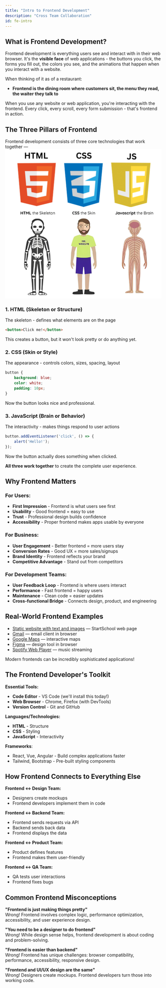 ```yaml
---
title: "Intro to Frontend Development"
description: "Cross Team Collaboration"
id: fe-intro
---
```


## What is Frontend Development?

Frontend development is everything users see and interact with in their web browser. It's the **visible face** of web applications - the buttons you click, the forms you fill out, the colors you see, and the animations that happen when you interact with a website.

When thinking of it as of a restaurant:
- **Frontend is the dining room where customers sit, the menu they read, the waiter they talk to**
<!-- - **Backend** = The kitchen where food is prepared, hidden from customers -->

When you use any website or web application, you're interacting with the frontend. Every click, every scroll, every form submission - that's frontend in action.

## The Three Pillars of Frontend

Frontend development consists of three core technologies that work together —
![FE Development](../../static/img/fe-development.jpg)


### 1. HTML (Skeleton or Structure)
The skeleton - defines what elements are on the page

```html
<button>Click me!</button>
```

This creates a button, but it won't look pretty or do anything yet.

### 2. CSS (Skin or Style)
The appearance - controls colors, sizes, spacing, layout

```css
button {
    background: blue;
    color: white;
    padding: 10px;
}
```

Now the button looks nice and professional.

### 3. JavaScript (Brain or Behavior)
The interactivity - makes things respond to user actions

```javascript
button.addEventListener('click', () => {
    alert('Hello!');
});
```

Now the button actually does something when clicked.

**All three work together** to create the complete user experience.

## Why Frontend Matters

### For Users:
- **First Impression** - Frontend is what users see first
- **Usability** - Good frontend = easy to use
- **Trust** - Professional design builds confidence
- **Accessibility** - Proper frontend makes apps usable by everyone

### For Business:
- **User Engagement** - Better frontend = more users stay
- **Conversion Rates** - Good UX = more sales/signups
- **Brand Identity** - Frontend reflects your brand
- **Competitive Advantage** - Stand out from competitors

### For Development Teams:
- **User Feedback Loop** - Frontend is where users interact
- **Performance** - Fast frontend = happy users
- **Maintenance** - Clean code = easier updates
- **Cross-functional Bridge** - Connects design, product, and engineering


## Real-World Frontend Examples

- [Static website with text and images](https://www.startschool.org/) — StartSchool web page
- [Gmail](https://mail.google.com/) — email client in browser
- [Google Maps](https://www.google.com/maps) — interactive maps
- [Figma](https://www.figma.com/) — design tool in browser
- [Spotify Web Player](https://open.spotify.com/) — music streaming

Modern frontends can be incredibly sophisticated applications!

## The Frontend Developer's Toolkit

**Essential Tools:**
- **Code Editor** - VS Code (we'll install this today!)
- **Web Browser** - Chrome, Firefox (with DevTools)
- **Version Control** - Git and GitHub

**Languages/Technologies:**
- **HTML** - Structure
- **CSS** - Styling
- **JavaScript** - Interactivity

**Frameworks**:
- React, Vue, Angular - Build complex applications faster
- Tailwind, Bootstrap - Pre-built styling components

## How Frontend Connects to Everything Else

**Frontend ↔ Design Team:**
- Designers create mockups
- Frontend developers implement them in code

**Frontend ↔ Backend Team:**
- Frontend sends requests via API
- Backend sends back data
- Frontend displays the data

**Frontend ↔ Product Team:**
- Product defines features
- Frontend makes them user-friendly

**Frontend ↔ QA Team:**
- QA tests user interactions
- Frontend fixes bugs



## Common Frontend Misconceptions

**"Frontend is just making things pretty"**  
Wrong! Frontend involves complex logic, performance optimization, accessibility, and user experience design.

**"You need to be a designer to do frontend"**  
Wrong! While design sense helps, frontend development is about coding and problem-solving.

**"Frontend is easier than backend"**  
Wrong! Frontend has unique challenges: browser compatibility, performance, accessibility, responsive design.

**"Frontend and UI/UX design are the same"**  
Wrong! Designers create mockups. Frontend developers turn those into working code.
